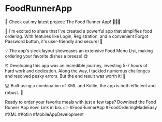 # FoodRunnerApp

📱 Check out my latest project: The Food Runner App! 🍔🍕🍟

🚀 I'm excited to share that I've created a powerful app that simplifies food ordering. With features like Login, Registration, and a convenient Forgot Password button, it's user-friendly and secure! 🔐

💡 The app's sleek layout showcases an extensive Food Menu List, making ordering your favorite dishes a breeze! 😋

⏰ Developing this app was an incredible journey, investing 5-7 hours of hard work and dedication. Along the way, I tackled numerous challenges and resolved pesky errors. But the end result was worth it! 🎉

💻 Built using a combination of XML and Kotlin, the app is both efficient and robust. 💪

Ready to order your favorite meals with just a few taps? Download the Food Runner App now! Link in bio. 👉 #FoodRunnerApp #FoodOrderingMadeEasy #XML #Kotlin #MobileAppDevelopment
